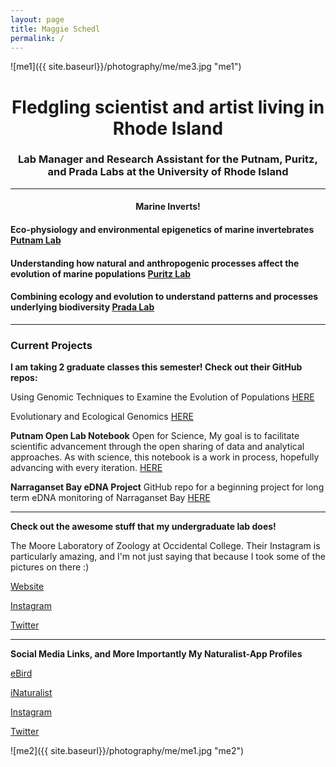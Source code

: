 ```yaml
---
layout: page
title: Maggie Schedl
permalink: /
---
```


![me1]({{ site.baseurl}}/photography/me/me3.jpg "me1")

# <center>Fledgling scientist and artist living in Rhode Island</center>
### <center>Lab Manager and Research Assistant for the Putnam, Puritz, and Prada Labs at the University of Rhode Island</center>

------------------------

#### <center>Marine Inverts!</center>

#### Eco-physiology and environmental epigenetics of marine invertebrates [Putnam Lab](http://putnamlab.com/)
#### Understanding how natural and anthropogenic processes affect the evolution of marine populations [Puritz Lab](http://www.marineevoeco.com/)
#### Combining ecology and evolution to understand patterns and processes underlying biodiversity [Prada Lab](https://www.carlosprada.org/)

------------------------



### Current Projects



**I am taking 2 graduate classes this semester! Check out their GitHub repos:**

Using Genomic Techniques to Examine the Evolution of Populations [HERE](https://github.com/jpuritz/BIO_594_2019)

Evolutionary and Ecological Genomics [HERE](https://github.com/pradac/BIO594_2019)

**Putnam Open Lab Notebook**
Open for Science, My goal is to facilitate scientific advancement through the open sharing of data and analytical approaches. As with science, this notebook is a work in process, hopefully advancing with every iteration. [HERE](https://meschedl.github.io/MESPutnam_Open_Lab_Notebook/)

**Narraganset Bay eDNA Project**
GitHub repo for a beginning project for long term eDNA monitoring of Narraganset Bay [HERE](https://github.com/meschedl/Narragansett_Bay_eDNA)

---------------------

**Check out the awesome stuff that my undergraduate lab does!**

The Moore Laboratory of Zoology at Occidental College. Their Instagram is particularly amazing, and I'm not just saying that because I took some of the pictures on there :)

[Website](https://www.oxy.edu/moore-lab-zoology)

[Instagram](https://www.instagram.com/mlzbirds/)

[Twitter](https://twitter.com/OxyMLZ)

---------------------

**Social Media Links, and More Importantly My Naturalist-App Profiles**

[eBird](https://ebird.org/profile/OTYxNDAx/)

[iNaturalist](https://www.inaturalist.org/people/maggieschedl)

[Instagram](https://www.instagram.com/letsbeestill/)

[Twitter](https://twitter.com/maggie_schedl)

![me2]({{ site.baseurl}}/photography/me/me1.jpg "me2")
